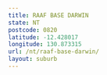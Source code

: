 ```yaml
---
title: RAAF BASE DARWIN
state: NT
postcode: 0820
latitude: -12.428017
longitude: 130.873315
url: /nt/raaf-base-darwin/
layout: suburb
---
```


